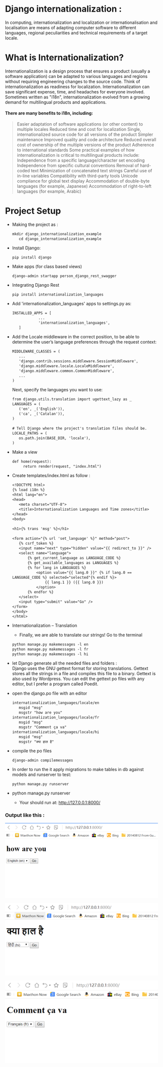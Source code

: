 # Django internationalization :

 In computing, internationalization and localization or internationalisation and localisation are means of adapting computer software to different languages, regional peculiarities and technical requirements of a target locale. 
# What is Internationalization?
Internationalization is a design process that ensures a product (usually a software application) can be adapted to various languages and regions without requiring engineering changes to the source code. Think of internationalization as readiness for localization. Internationalization can save significant expense, time, and headaches for everyone involved. Sometimes written as "i18n", internationalization evolved from a growing demand for multilingual products and applications.

#### There are many benefits to i18n, including:

 > Easier adaptation of software applications (or other content) to multiple locales
Reduced time and cost for localization
Single, internationalized source code for all versions of the product
Simpler maintenance
Improved quality and code architecture
Reduced overall cost of ownership of the multiple versions of the product
Adherence to international standards
Some practical examples of how internationalization is critical to multilingual products include:
Independence from a specific language/character set encoding
Independence from specific cultural conventions
Removal of hard-coded text
Minimization of concatenated text strings
Careful use of in-line variables
Compatibility with third-party tools
Unicode compliance for global text display
Accommodation of double-byte languages (for example, Japanese)
Accommodation of right-to-left languages (for example, Arabic)

# Project Setup

  - Making the project as :
     ```
     mkdir django_internationalization_example
	    cd django_internationalization_example
    ```
  - Install Django:
    ```
    pip install django
    ```
  - Make apps (for class based views)
    ```
    django-admin startapp person_django_rest_swagger
    ```
 - Integrating Django Rest
    ```
    pip install internationalization_languages
    ```
 - Add 'internationalization_languages' apps to settings.py as:
    ```
    INSTALLED_APPS = [
				...
				'internationalization_languages',
	   ]
    ```
 - Add the Locale middleware in the correct position, to be able to determine the user’s language preferences through the request context:
     ```
    MIDDLEWARE_CLASSES = (
        ...
        'django.contrib.sessions.middleware.SessionMiddleware',
        'django.middleware.locale.LocaleMiddleware',
        'django.middleware.common.CommonMiddleware',
        ...
    )
    ```
    Next, specify the languages you want to use:
     ```
    from django.utils.translation import ugettext_lazy as _
    LANGUAGES = (
        ('en', _('English')),
        ('ca', _('Catalan')),
    )
   
    # Tell Django where the project's translation files should be.
    LOCALE_PATHS = (
        os.path.join(BASE_DIR, 'locale'),
    )
    ```

 - Make a view
     ``` 
   def home(request):
          return render(request, "index.html")
    ```
 - Create templates/index.html as follow : 
     ``` 
    <!DOCTYPE html>
    {% load i18n %}
    <html lang="en">
    <head>
        <meta charset="UTF-8">
        <title>Internationalization Languages and Time zones</title>
    </head>
    <body>
    
    <h1>{% trans 'msg' %}</h1>
    
    <form action="{% url 'set_language' %}" method="post">
        {% csrf_token %}
        <input name="next" type="hidden" value="{{ redirect_to }}" />
        <select name="language">
            {% get_current_language as LANGUAGE_CODE %}
            {% get_available_languages as LANGUAGES %}
            {% for lang in LANGUAGES %}
                <option value="{{ lang.0 }}" {% if lang.0 == LANGUAGE_CODE %} selected="selected"{% endif %}>
                    {{ lang.1 }} ({{ lang.0 }})
                </option>
            {% endfor %}
        </select>
        <input type="submit" value="Go" />
    </form>
    </body>
    </html> 
     ``` 
 - Internationalization – Translation    
    * Finally, we are able to translate our strings!
    Go to the terminal
     ``` 
     python manage.py makemessages -l en
     python manage.py makemessages -l fr
     python manage.py makemessages -l hi
      ``` 
 - let Django generate all the needed files and folders  :  
    Django uses the GNU gettext format for storing translations. Gettext stores all the strings in a file and compiles this file to a binary. Gettext is also used by Wordpress. You can edit the gettext po files with any editor, but I prefer a program called Poedit.

 - open the django.po file with an editor    
     ``` 
     internationalization_languages/locale/en
        msgid "msg"
        msgstr "how are you"
    internationalization_languages/locale/fr
        msgid "msg"
        msgstr "Comment ça va"
    internationalization_languages/locale/hi
        msgid "msg"
        msgstr "क्या हाल है"
      ``` 
 - compile the po files    
    ```  
    django-admin compilemessages
    ``` 
    
 - In order to run the it apply migrations to make tables in db against models and runserver to test:
      ```
	  python manage.py runserver
      ```

 - python manage.py runserver
    * Your should run at: http://127.0.0.1:8000/

  ### Output like this :
   ![N|Solid](EN.PNG)
   
   ![N|Solid](HI.PNG)
    
   ![N|Solid](FR.PNG)